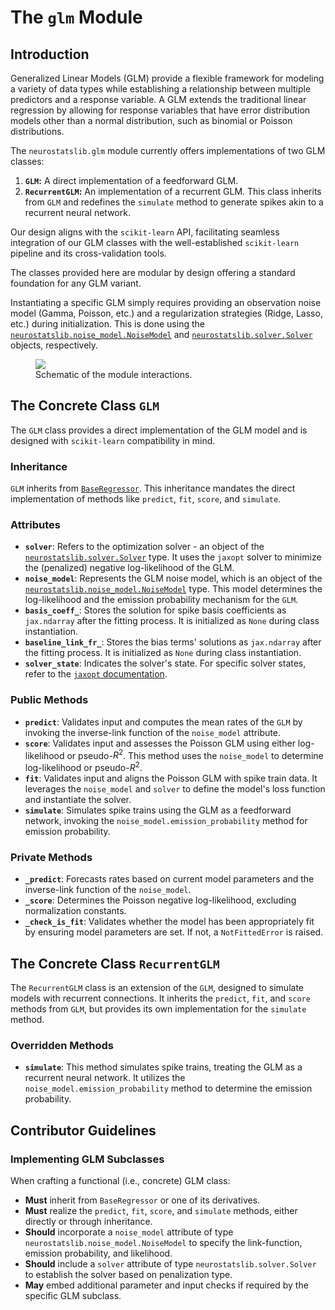 # The `glm` Module

## Introduction



Generalized Linear Models (GLM) provide a flexible framework for modeling a variety of data types while establishing a relationship between multiple predictors and a response variable. A GLM extends the traditional linear regression by allowing for response variables that have error distribution models other than a normal distribution, such as binomial or Poisson distributions.

The `neurostatslib.glm` module currently  offers implementations of two GLM classes:

1. **`GLM`:** A direct implementation of a feedforward GLM.
2. **`RecurrentGLM`:** An implementation of a recurrent GLM. This class inherits from `GLM` and redefines the `simulate` method to generate spikes akin to a recurrent neural network.

Our design aligns with the `scikit-learn` API, facilitating seamless integration of our GLM classes with the well-established `scikit-learn` pipeline and its cross-validation tools.

The classes provided here are modular by design offering a standard foundation for any GLM variant. 

Instantiating a specific GLM simply requires providing an observation noise model (Gamma, Poisson, etc.) and a regularization strategies (Ridge, Lasso, etc.) during initialization. This is done using the [`neurostatslib.noise_model.NoiseModel`](../04-noise_model/#the-abstract-class-noisemodel) and [`neurostatslib.solver.Solver`](../05-solver/#the-abstract-class-solver) objects, respectively.


<figure markdown>
    <img src="../GLM_scheme.jpg"/>
    <figcaption>Schematic of the module interactions.</figcaption>
</figure>



## The Concrete Class `GLM`

The `GLM` class provides a direct implementation of the GLM model and is designed with `scikit-learn` compatibility in mind.

### Inheritance

`GLM` inherits from [`BaseRegressor`](../02-base_class/#the-abstract-class-baseregressor). This inheritance mandates the direct implementation of methods like `predict`, `fit`, `score`, and `simulate`.

### Attributes

- **`solver`**: Refers to the optimization solver - an object of the [`neurostatslib.solver.Solver`](../05-solver/#the-abstract-class-solver) type. It uses the `jaxopt` solver to minimize the (penalized) negative log-likelihood of the GLM.
- **`noise_model`**: Represents the GLM noise model, which is an object of the [`neurostatslib.noise_model.NoiseModel`](../04-noise_model/#the-abstract-class-noisemodel) type. This model determines the log-likelihood and the emission probability mechanism for the `GLM`.
- **`basis_coeff_`**: Stores the solution for spike basis coefficients as `jax.ndarray` after the fitting process. It is initialized as `None` during class instantiation.
- **`baseline_link_fr_`**: Stores the bias terms' solutions as `jax.ndarray` after the fitting process. It is initialized as `None` during class instantiation.
- **`solver_state`**: Indicates the solver's state. For specific solver states, refer to the [`jaxopt` documentation](https://jaxopt.github.io/stable/index.html#).

### Public Methods

- **`predict`**: Validates input and computes the mean rates of the `GLM` by invoking the inverse-link function of the `noise_model` attribute.
- **`score`**: Validates input and assesses the Poisson GLM using either log-likelihood or pseudo-$R^2$. This method uses the `noise_model` to determine log-likelihood or pseudo-$R^2$.
- **`fit`**: Validates input and aligns the Poisson GLM with spike train data. It leverages the `noise_model` and `solver` to define the model's loss function and instantiate the solver.
- **`simulate`**: Simulates spike trains using the GLM as a feedforward network, invoking the `noise_model.emission_probability` method for emission probability.

### Private Methods

- **`_predict`**: Forecasts rates based on current model parameters and the inverse-link function of the `noise_model`.
- **`_score`**: Determines the Poisson negative log-likelihood, excluding normalization constants.
- **`_check_is_fit`**: Validates whether the model has been appropriately fit by ensuring model parameters are set. If not, a `NotFittedError` is raised.


## The Concrete Class `RecurrentGLM`

The `RecurrentGLM` class is an extension of the `GLM`, designed to simulate models with recurrent connections. It inherits the `predict`, `fit`, and `score` methods from `GLM`, but provides its own implementation for the `simulate` method.

### Overridden Methods

- **`simulate`**: This method simulates spike trains, treating the GLM as a recurrent neural network. It utilizes the `noise_model.emission_probability` method to determine the emission probability.

## Contributor Guidelines

### Implementing GLM Subclasses

When crafting a functional (i.e., concrete) GLM class:

- **Must** inherit from `BaseRegressor` or one of its derivatives.
- **Must** realize the `predict`, `fit`, `score`, and `simulate` methods, either directly or through inheritance.
- **Should** incorporate a `noise_model` attribute of type `neurostatslib.noise_model.NoiseModel` to specify the link-function, emission probability, and likelihood.
- **Should** include a `solver` attribute of type `neurostatslib.solver.Solver` to establish the solver based on penalization type.
- **May** embed additional parameter and input checks if required by the specific GLM subclass.
